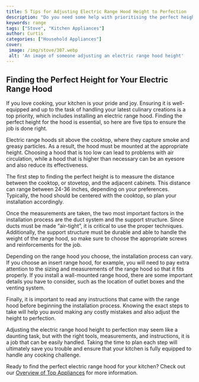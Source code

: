 ```yaml
---
title: 5 Tips for Adjusting Electric Range Hood Height to Perfection
description: "Do you need some help with prioritising the perfect heights for your electric range hood This blog post has got you covered with 5 essential tips that will help you get the job done Find out what they are now"
keywords: range
tags: ["Stove", "Kitchen Appliances"]
author: Curtis
categories: ["Household Appliances"]
cover: 
 image: /img/stove/307.webp
 alt: 'An image of someone adjusting an electric range hood height'
---
```

## Finding the Perfect Height for Your Electric Range Hood
If you love cooking, your kitchen is your pride and joy. Ensuring it is well-equipped and up to the task of handling your latest culinary creations is a top priority, which includes installing an electric range hood. Finding the perfect height for the hood is essential, so here are five tips to ensure the job is done right. 

Electric range hoods sit above the cooktop, where they capture smoke and greasy particles. As a result, the hood must be mounted at the appropriate height. Choosing a hood that is too low can lead to problems with air circulation, while a hood that is higher than necessary can be an eyesore and also reduce its effectiveness. 

The first step to finding the perfect height is to measure the distance between the cooktop, or stovetop, and the adjacent cabinets. This distance can range between 24-36 inches, depending on your preferences. Typically, the hood should be centered with the cooktop, so plan your installation accordingly.

Once the measurements are taken, the two most important factors in the installation process are the duct system and the support structure. Since ducts must be made “air-tight”, it is critical to use the proper techniques. Additionally, the support structure must be durable and able to handle the weight of the range hood, so make sure to choose the appropriate screws and reinforcements for the job. 

Depending on the range hood you choose, the installation process can vary. If you choose an insert range hood, for example, you will need to pay extra attention to the sizing and measurements of the range hood so that it fits properly. If you install a wall-mounted range hood, there are some important details you have to consider, such as the location of outlet boxes and the venting system. 

Finally, it is important to read any instructions that came with the range hood before beginning the installation process. Knowing the exact steps to take will help you avoid making any costly mistakes and also adjust the height to perfection. 

Adjusting the electric range hood height to perfection may seem like a daunting task, but with the right tools, measurements, and instructions, it is a job that can be easily handled. Taking the time to plan each step will ultimately save you trouble and ensure that your kitchen is fully equipped to handle any cooking challenge. 

Ready to find the perfect electric range hood for your kitchen? Check out our [Overview of Top Appliances](./pages/appliance-overview) for more information.
